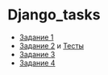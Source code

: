 # Django_tasks

- [Задание 1]
- [Задание 2] и [Тесты]
- [Задание 3]
- [Задание 4]


[//]: #
    
   [Задание 1]: <https://github.com/khalatyan/django_test/blob/main/first/models.py>
   [Задание 2]: <https://github.com/khalatyan/django_test/blob/main/second/models.py>
   [Задание 3]: <https://github.com/khalatyan/django_test/blob/main/other_tasks/third.py>
   [Задание 4]: <https://github.com/khalatyan/django_test/blob/main/other_tasks/json_dumps.py>
   [Тесты]: <https://github.com/khalatyan/django_test/blob/main/second/tests.py>
